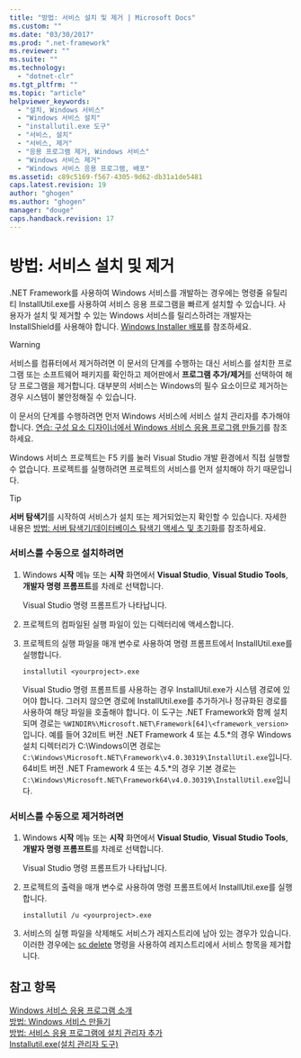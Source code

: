 ```yaml
---
title: "방법: 서비스 설치 및 제거 | Microsoft Docs"
ms.custom: ""
ms.date: "03/30/2017"
ms.prod: ".net-framework"
ms.reviewer: ""
ms.suite: ""
ms.technology: 
  - "dotnet-clr"
ms.tgt_pltfrm: ""
ms.topic: "article"
helpviewer_keywords: 
  - "설치, Windows 서비스"
  - "Windows 서비스 설치"
  - "installutil.exe 도구"
  - "서비스, 설치"
  - "서비스, 제거"
  - "응용 프로그램 제거, Windows 서비스"
  - "Windows 서비스 제거"
  - "Windows 서비스 응용 프로그램, 배포"
ms.assetid: c89c5169-f567-4305-9d62-db31a1de5481
caps.latest.revision: 19
author: "ghogen"
ms.author: "ghogen"
manager: "douge"
caps.handback.revision: 17
---
```

# 방법: 서비스 설치 및 제거
.NET Framework를 사용하여 Windows 서비스를 개발하는 경우에는 명령줄 유틸리티 InstallUtil.exe를 사용하여 서비스 응용 프로그램을 빠르게 설치할 수 있습니다.  사용자가 설치 및 제거할 수 있는 Windows 서비스를 릴리스하려는 개발자는 InstallShield를 사용해야 합니다.  [Windows Installer 배포](http://msdn.microsoft.com/ko-kr/121be21b-b916-43e2-8f10-8b080516d2a0)를 참조하세요.  
  
> [!WARNING]
>  서비스를 컴퓨터에서 제거하려면 이 문서의 단계를 수행하는 대신  서비스를 설치한 프로그램 또는 소프트웨어 패키지를 확인하고 제어판에서 **프로그램 추가\/제거**를 선택하여 해당 프로그램을 제거합니다.  대부분의 서비스는 Windows의 필수 요소이므로 제거하는 경우 시스템이 불안정해질 수 있습니다.  
  
 이 문서의 단계를 수행하려면 먼저 Windows 서비스에 서비스 설치 관리자를 추가해야 합니다.  [연습: 구성 요소 디자이너에서 Windows 서비스 응용 프로그램 만들기](../../../docs/framework/windows-services/walkthrough-creating-a-windows-service-application-in-the-component-designer.md)를 참조하세요.  
  
 Windows 서비스 프로젝트는 F5 키를 눌러 Visual Studio 개발 환경에서 직접 실행할 수 없습니다.  프로젝트를 실행하려면 프로젝트의 서비스를 먼저 설치해야 하기 때문입니다.  
  
> [!TIP]
>  **서버 탐색기**를 시작하여 서비스가 설치 또는 제거되었는지 확인할 수 있습니다.  자세한 내용은 [방법: 서버 탐색기\/데이터베이스 탐색기 액세스 및 초기화](../Topic/How%20to:%20Access%20and%20Initialize%20Server%20Explorer-Database%20Explorer.md)를 참조하세요.  
  
### 서비스를 수동으로 설치하려면  
  
1.  Windows **시작** 메뉴 또는 **시작** 화면에서 **Visual Studio**, **Visual Studio Tools**, **개발자 명령 프롬프트**를 차례로 선택합니다.  
  
     Visual Studio 명령 프롬프트가 나타납니다.  
  
2.  프로젝트의 컴파일된 실행 파일이 있는 디렉터리에 액세스합니다.  
  
3.  프로젝트의 실행 파일을 매개 변수로 사용하여 명령 프롬프트에서 InstallUtil.exe를 실행합니다.  
  
    ```  
    installutil <yourproject>.exe  
    ```  
  
     Visual Studio 명령 프롬프트를 사용하는 경우 InstallUtil.exe가 시스템 경로에 있어야 합니다.  그러지 않으면 경로에 InstallUtil.exe를 추가하거나 정규화된 경로를 사용하여 해당 파일을 호출해야 합니다.  이 도구는 .NET Framework와 함께 설치되며 경로는 `%WINDIR%\Microsoft.NET\Framework[64]\<framework_version>`입니다.  예를 들어 32비트 버전 .NET Framework 4 또는 4.5.\*의 경우 Windows 설치 디렉터리가 C:\\Windows이면 경로는 `C:\Windows\Microsoft.NET\Framework\v4.0.30319\InstallUtil.exe`입니다.  64비트 버전 .NET Framework 4 또는 4.5.\*의 경우 기본 경로는 `C:\Windows\Microsoft.NET\Framework64\v4.0.30319\InstallUtil.exe`입니다.  
  
### 서비스를 수동으로 제거하려면  
  
1.  Windows **시작** 메뉴 또는 **시작** 화면에서 **Visual Studio**, **Visual Studio Tools**, **개발자 명령 프롬프트**를 차례로 선택합니다.  
  
     Visual Studio 명령 프롬프트가 나타납니다.  
  
2.  프로젝트의 출력을 매개 변수로 사용하여 명령 프롬프트에서 InstallUtil.exe를 실행합니다.  
  
    ```  
    installutil /u <yourproject>.exe  
    ```  
  
3.  서비스의 실행 파일을 삭제해도 서비스가 레지스트리에 남아 있는 경우가 있습니다.  이러한 경우에는 [sc delete](http://technet.microsoft.com/library/cc742045.aspx) 명령을 사용하여 레지스트리에서 서비스 항목을 제거합니다.  
  
## 참고 항목  
 [Windows 서비스 응용 프로그램 소개](../../../docs/framework/windows-services/introduction-to-windows-service-applications.md)   
 [방법: Windows 서비스 만들기](../../../docs/framework/windows-services/how-to-create-windows-services.md)   
 [방법: 서비스 응용 프로그램에 설치 관리자 추가](../../../docs/framework/windows-services/how-to-add-installers-to-your-service-application.md)   
 [Installutil.exe\(설치 관리자 도구\)](../../../docs/framework/tools/installutil-exe-installer-tool.md)